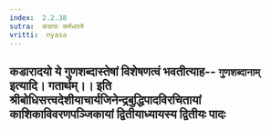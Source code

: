 ```yaml
---
index:  2.2.38
sutra:  कडाराः कर्मधारये
vritti:  nyasa
---
```


कडारादयो ये गुणशब्दास्तेषां विशेषणत्वं भवतीत्याह-- `गुणशब्दानाम्` इत्यादि। गतार्थम्।।
इति श्रीबोधिसत्त्वदेशीयाचार्यजिनेन्द्रबुद्धिपादविरचितायां
काशिकाविवरणपञ्जिकायां
द्वितीयाध्यायस्य
द्वितीयः पादः
------------------




